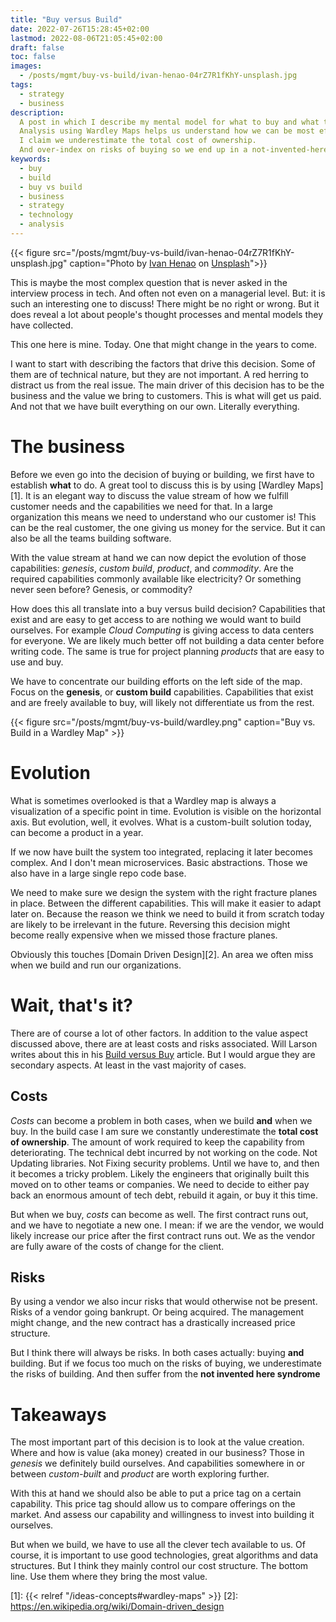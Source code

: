 ```yaml
---
title: "Buy versus Build"
date: 2022-07-26T15:28:45+02:00
lastmod: 2022-08-06T21:05:45+02:00
draft: false
toc: false
images:
  - /posts/mgmt/buy-vs-build/ivan-henao-04rZ7R1fKhY-unsplash.jpg
tags: 
  - strategy
  - business
description:
  A post in which I describe my mental model for what to buy and what to build in software and technology business.
  Analysis using Wardley Maps helps us understand how we can be most effective in business.
  I claim we underestimate the total cost of ownership.
  And over-index on risks of buying so we end up in a not-invented-here syndrome.
keywords:
  - buy
  - build
  - buy vs build
  - business
  - strategy
  - technology
  - analysis
---
```


{{< figure src="/posts/mgmt/buy-vs-build/ivan-henao-04rZ7R1fKhY-unsplash.jpg"
    caption="Photo by [Ivan Henao](https://unsplash.com/@ivanchenao) on [Unsplash](https://unsplash.com/photos/04rZ7R1fKhY)">}}

This is maybe the most complex question that is never asked in the interview process in tech.
And often not even on a managerial level.
But: it is such an interesting one to discuss!
There might be no right or wrong.
But it does reveal a lot about people's thought processes and mental models they have collected.

This one here is mine.
Today.
One that might change in the years to come.

I want to start with describing the factors that drive this decision.
Some of them are of technical nature, but they are not important.
A red herring to distract us from the real issue.
The main driver of this decision has to be the business and the value we bring to customers.
This is what will get us paid.
And not that we have built everything on our own.
Literally everything.

# The business

Before we even go into the decision of buying or building, we first have to establish **what** to do.
A great tool to discuss this is by using [Wardley Maps][1].
It is an elegant way to discuss the value stream of how we fulfill customer needs and the capabilities we need for that.
In a large organization this means we need to understand who our customer is!
This can be the real customer, the one giving us money for the service.
But it can also be all the teams building software.

With the value stream at hand we can now depict the evolution of those capabilities: _genesis_, _custom build_, _product_, and _commodity_.
Are the required capabilities commonly available like electricity?
Or something never seen before?
Genesis, or commodity?

How does this all translate into a buy versus build decision?
Capabilities that exist and are easy to get access to are nothing we would want to build ourselves.
For example _Cloud Computing_ is giving access to data centers for everyone.
We are likely much better off not building a data center before writing code.
The same is true for project planning _products_ that are easy to use and buy.

We have to concentrate our building efforts on the left side of the map.
Focus on the **genesis**, or **custom build** capabilities.
Capabilities that exist and are freely available to buy, will likely not differentiate us from the rest.

{{< figure src="/posts/mgmt/buy-vs-build/wardley.png" caption="Buy vs. Build in a Wardley Map" >}}

# Evolution

What is sometimes overlooked is that a Wardley map is always a visualization of a specific point in time.
Evolution is visible on the horizontal axis.
But evolution, well, it evolves.
What is a custom-built solution today, can become a product in a year.

If we now have built the system too integrated, replacing it later becomes complex.
And I don't mean microservices.
Basic abstractions.
Those we also have in a large single repo code base.

We need to make sure we design the system with the right fracture planes in place.
Between the different capabilities.
This will make it easier to adapt later on.
Because the reason we think we need to build it from scratch today are likely to be irrelevant in the future.
Reversing this decision might become really expensive when we missed those fracture planes.

Obviously this touches [Domain Driven Design][2].
An area we often miss when we build and run our organizations.

# Wait, that's it?

There are of course a lot of other factors.
In addition to the value aspect discussed above, there are at least costs and risks associated.
Will Larson writes about this in his [Build versus Buy][0] article.
But I would argue they are secondary aspects.
At least in the vast majority of cases.

## Costs

*Costs* can become a problem in both cases, when we build **and** when we buy.
In the build case I am sure we constantly underestimate the **total cost of ownership**.
The amount of work required to keep the capability from deteriorating.
The technical debt incurred by not working on the code.
Not Updating libraries.
Not Fixing security problems.
Until we have to, and then it becomes a tricky problem.
Likely the engineers that originally built this moved on to other teams or companies.
We need to decide to either pay back an enormous amount of tech debt, rebuild it again, or buy it this time.

But when we buy, *costs* can become as well.
The first contract runs out, and we have to negotiate a new one.
I mean: if we are the vendor, we would likely increase our price after the first contract runs out.
We as the vendor are fully aware of the costs of change for the client.

## Risks

By using a vendor we also incur risks that would otherwise not be present.
Risks of a vendor going bankrupt.
Or being acquired.
The management might change, and the new contract has a drastically increased price structure.

But I think there will always be risks.
In both cases actually: buying **and** building.
But if we focus too much on the risks of buying, we underestimate the risks of building.
And then suffer from the **not invented here syndrome**

# Takeaways

The most important part of this decision is to look at the value creation.
Where and how is value (aka money) created in our business?
Those in _genesis_ we definitely build ourselves.
And capabilities somewhere in or between _custom-built_ and _product_ are worth exploring further.

With this at hand we should also be able to put a price tag on a certain capability.
This price tag should allow us to compare offerings on the market.
And assess our capability and willingness to invest into building it ourselves.

But when we build, we have to use all the clever tech available to us.
Of course, it is important to use good technologies, great algorithms and data structures.
But I think they mainly control our cost structure.
The bottom line.
Use them where they bring the most value.

[0]: https://lethain.com/build-vs-buy/
[1]: {{< relref "/ideas-concepts#wardley-maps" >}}
[2]: https://en.wikipedia.org/wiki/Domain-driven_design
